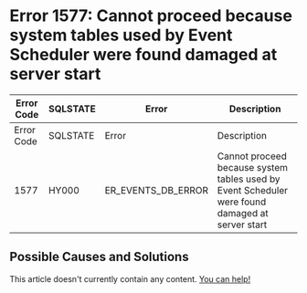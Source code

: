 
# Error 1577: Cannot proceed because system tables used by Event Scheduler were found damaged at server start


| Error Code | SQLSTATE | Error | Description |
| --- | --- | --- | --- |
| Error Code | SQLSTATE | Error | Description |
| 1577 | HY000 | ER_EVENTS_DB_ERROR | Cannot proceed because system tables used by Event Scheduler were found damaged at server start |




## Possible Causes and Solutions


This article doesn't currently contain any content. [You can help!](/kb/en/writing-and-editing-knowledge-base-articles/)

